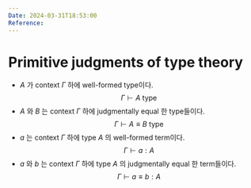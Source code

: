 ```yaml
---
Date: 2024-03-31T18:53:00
Reference:
---
```

# Primitive judgments of type theory

- $A$ 가 context $\Gamma$ 하에 well-formed type이다.
$$
\Gamma \vdash A \text { type }
$$
- $A$ 와 $B$ 는 context $\Gamma$ 하에 judgmentally equal 한 type들이다.
$$
\Gamma \vdash A \equiv B \text { type }
$$
- $a$ 는 context $\Gamma$ 하에 type $A$ 의 well-formed term이다.
$$\Gamma \vdash a: A$$
- $a$ 와 $b$ 는 context $\Gamma$ 하에 type $A$ 의 judgmentally equal 한 term들이다.
$$
\Gamma \vdash a \equiv b: A
$$

